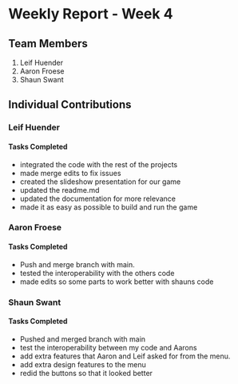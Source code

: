 # Weekly Report - Week 4

## Team Members

1. Leif Huender
2. Aaron Froese
3. Shaun Swant

## Individual Contributions

### Leif Huender

#### Tasks Completed

- integrated the code with the rest of the projects
- made merge edits to fix issues
- created the slideshow presentation for our game
- updated the readme.md 
- updated the documentation for more relevance
- made it as easy as possible to build and run the game

### Aaron Froese

#### Tasks Completed

- Push and merge branch with main.
- tested the interoperability with the others code
- made edits so some parts to work better with shauns code

### Shaun Swant

#### Tasks Completed

- Pushed and merged branch with main
- test the interoperability between my code and Aarons
- add extra features that Aaron and Leif asked for from the menu.
- add extra design features to the menu
- redid the buttons so that it looked better
